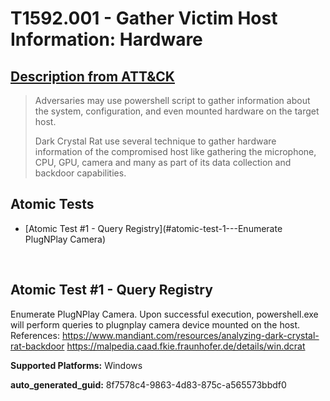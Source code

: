 # T1592.001 - Gather Victim Host Information: Hardware
## [Description from ATT&CK](https://attack.mitre.org/techniques/T1592/001/)
<blockquote>Adversaries may use powershell script to gather information about the system, configuration, and even mounted hardware on the target host.

  Dark Crystal Rat use several technique to gather hardware information of the compromised host like gathering the microphone, CPU, GPU, camera and many as part of its data collection and backdoor capabilities.
</blockquote>

## Atomic Tests

- [Atomic Test #1 - Query Registry](#atomic-test-1---Enumerate PlugNPlay Camera)


<br/>

## Atomic Test #1 - Query Registry
Enumerate PlugNPlay Camera.
Upon successful execution, powershell.exe will perform queries to plugnplay camera device mounted on the host. 
References:
https://www.mandiant.com/resources/analyzing-dark-crystal-rat-backdoor
https://malpedia.caad.fkie.fraunhofer.de/details/win.dcrat

**Supported Platforms:** Windows

**auto_generated_guid:** 8f7578c4-9863-4d83-875c-a565573bbdf0

